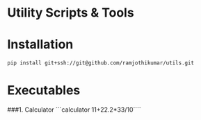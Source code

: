 # Utility Scripts &amp; Tools

# Installation

```shell
pip install git+ssh://git@github.com/ramjothikumar/utils.git
```

# Executables

###1. Calculator
```calculator 11+22.2*33/10````

